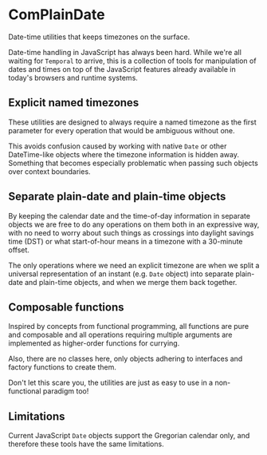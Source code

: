# ComPlainDate

Date-time utilities that keeps timezones on the surface.

Date-time handling in JavaScript has always been hard. While we're all waiting
for `Temporal` to arrive, this is a collection of tools for manipulation of
dates and times on top of the JavaScript features already available in today's
browsers and runtime systems.

## Explicit named timezones

These utilities are designed to always require a named timezone as the first
parameter for every operation that would be ambiguous without one.

This avoids confusion caused by working with native `Date` or other
DateTime-like objects where the timezone information is hidden away. Something
that becomes especially problematic when passing such objects over context
boundaries.

## Separate plain-date and plain-time objects

By keeping the calendar date and the time-of-day information in separate objects
we are free to do any operations on them both in an expressive way, with no need
to worry about such things as crossings into daylight savings time (DST) or what
start-of-hour means in a timezone with a 30-minute offset.

The only operations where we need an explicit timezone are when we split a
universal representation of an instant (e.g. `Date` object) into separate
plain-date and plain-time objects, and when we merge them back together.

## Composable functions

Inspired by concepts from functional programming, all functions are pure and
composable and all operations requiring multiple arguments are implemented as
higher-order functions for currying.

Also, there are no classes here, only objects adhering to interfaces and factory
functions to create them.

Don't let this scare you, the utilities are just as easy to use in a
non-functional paradigm too!

## Limitations

Current JavaScript `Date` objects support the Gregorian calendar only, and
therefore these tools have the same limitations.
